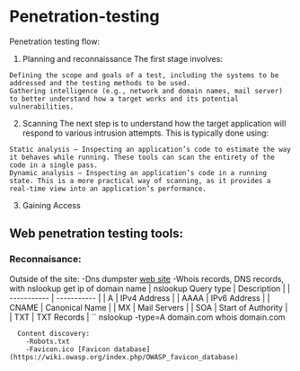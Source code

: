 # Penetration-testing
Penetration testing flow:

  1. Planning and reconnaissance
     The first stage involves:

    Defining the scope and goals of a test, including the systems to be addressed and the testing methods to be used.
    Gathering intelligence (e.g., network and domain names, mail server) to better understand how a target works and its potential vulnerabilities.

  2. Scanning
The next step is to understand how the target application will respond to various intrusion attempts. This is typically done using:

    Static analysis – Inspecting an application’s code to estimate the way it behaves while running. These tools can scan the entirety of the code in a single pass.
    Dynamic analysis – Inspecting an application’s code in a running state. This is a more practical way of scanning, as it provides a real-time view into an application’s performance.

  3. Gaining Access


## Web penetration testing tools:
  ### Reconnaisance:
Outside of the site:
  -Dns dumpster [web site](https://dnsdumpster.com/)
  -Whois records, DNS records, with nslookup get ip of domain name
  | nslookup Query type | Description |
  | ----------- | ----------- |
  | A | IPv4 Address |
  | AAAA | IPv6 Address |
  | CNAME | Canonical Name |
  | MX | Mail Servers |
  | SOA | Start of Authority |
  | TXT | TXT Records |
  ``
  nslookup -type=A domain.com
  whois domain.com
  ```
    Content discovery:
      -Robots.txt 
      -Favicon.ico [Favicon database](https://wiki.owasp.org/index.php/OWASP_favicon_database)
      
      
 

